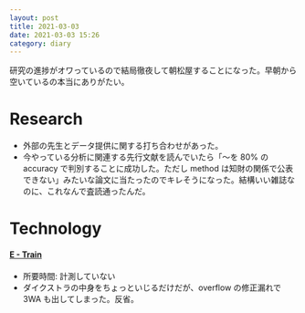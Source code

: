 ```yaml
---
layout: post
title: 2021-03-03
date: 2021-03-03 15:26
category: diary
---
```


研究の進捗がオワっているので結局徹夜して朝松屋することになった。早朝から空いているの本当にありがたい。

# Research
- 外部の先生とデータ提供に関する打ち合わせがあった。
- 今やっている分析に関連する先行文献を読んでいたら「～を 80% の accuracy で判別することに成功した。ただし method は知財の関係で公表できない」みたいな論文に当たったのでキレそうになった。結構いい雑誌なのに、これなんで査読通ったんだ。

# Technology

#### [E - Train](https://atcoder.jp/contests/abc192/tasks/abc192_e)
- 所要時間: 計測していない
- ダイクストラの中身をちょっといじるだけだが、overflow の修正漏れで 3WA も出してしまった。反省。